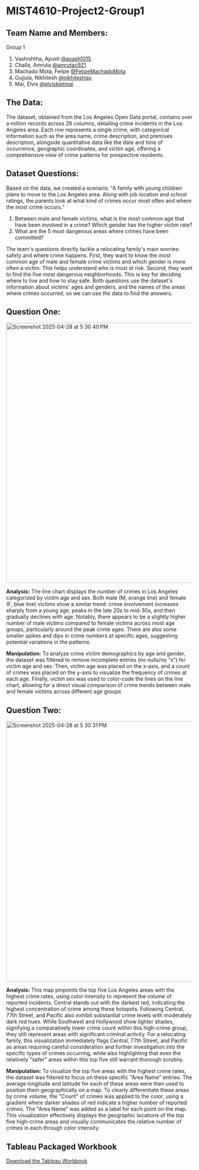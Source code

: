# MIST4610-Project2-Group1

## Team Name and Members:
Group 1
  1. Vashishtha, Ayush [@avash1015](https://github.com/avash1015)
  2. Challa, Amruta [@amrutac921](https://github.com/amrutac921)
  3. Machado Mota, Felipe [@FelipeMachadoMota](https://github.com/FelipeMachadoMota)
  4. Gujjula, Nikhilesh [@nikhileshgu](https://github.com/nikhileshgu)
  5. Mai, Elvis [@elviskietmai](https://github.com/elviskietmai)

## The Data:
The dataset, obtained from the Los Angeles Open Data portal, contains over a million records across 28 columns, detailing crime incidents in the Los Angeles area. Each row represents a single crime, with categorical information such as the area name, crime description, and premises description, alongside quantitative data like the date and time of occurrence, geographic coordinates, and victim age, offering a comprehensive view of crime patterns for prospective residents.

## Dataset Questions:
Based on the data, we created a scenario: "A family with young children plans to move to the Los Angeles area. Along with job location and school ratings, the parents look at what kind of crimes occur most often and where the most crime occurs."

  1. Between male and female victims, what is the most common age that have been involved in a crime? Which gender has the higher victim rate? 
  2. What are the 5 most dangerous areas where crimes have been committed? 

The team's questions directly tackle a relocating family's main worries: safety and where crime happens. First, they want to know the most common age of male and female crime victims and which gender is more often a victim. This helps understand who is most at risk. Second, they want to find the five most dangerous neighborhoods. This is key for deciding where to live and how to stay safe. Both questions use the dataset's information about victims' ages and genders, and the names of the areas where crimes occurred, so we can use the data to find the answers.

## Question One:
<img width="700" alt="Screenshot 2025-04-28 at 5 30 40 PM" src="https://github.com/user-attachments/assets/ee5050d0-c9aa-405d-aa84-74c54ff71448" />

**Analysis:**
The line chart displays the number of crimes in Los Angeles categorized by victim age and sex. Both male (M, orange line) and female (F, blue line) victims show a similar trend: crime involvement increases sharply from a young age, peaks in the late 20s to mid-30s, and then gradually declines with age. Notably, there appears to be a slightly higher number of male victims compared to female victims across most age groups, particularly around the peak crime ages. There are also some smaller spikes and dips in crime numbers at specific ages, suggesting potential variations in the patterns.

**Manipulation:**
To analyze crime victim demographics by age and gender, the dataset was filtered to remove incomplete entries (no nulls/no “x”) for victim age and sex. Then, victim age was placed on the x-axis, and a count of crimes was placed on the y-axis to visualize the frequency of crimes at each age. Finally, victim sex was used to color-code the lines on the line chart, allowing for a direct visual comparison of crime trends between male and female victims across different age groups

## Question Two:
<img width="700" alt="Screenshot 2025-04-28 at 5 30 31 PM" src="https://github.com/user-attachments/assets/cbc9e74b-88dc-4198-a85c-721881f8758a" />

**Analysis:**
This map pinpoints the top five Los Angeles areas with the highest crime rates, using color intensity to represent the volume of reported incidents. Central stands out with the darkest red, indicating the highest concentration of crime among these hotspots. Following Central, 77th Street, and Pacific also exhibit substantial crime levels with moderately dark red hues. While Southwest and Hollywood show lighter shades, signifying a comparatively lower crime count within this high-crime group, they still represent areas with significant criminal activity. For a relocating family, this visualization immediately flags Central, 77th Street, and Pacific as areas requiring careful consideration and further investigation into the specific types of crimes occurring, while also highlighting that even the relatively "safer" areas within this top five still warrant thorough scrutiny.

**Manipulation:**
To visualize the top five areas with the highest crime rates, the dataset was filtered to focus on these specific "Area Name" entries. The average longitude and latitude for each of these areas were then used to position them geographically on a map. To clearly differentiate these areas by crime volume, the "Count" of crimes was applied to the color, using a gradient where darker shades of red indicate a higher number of reported crimes. The "Area Name" was added as a label for each point on the map. This visualization effectively displays the geographic locations of the top five high-crime areas and visually communicates the relative number of crimes in each through color intensity.

## Tableau Packaged Workbook
[Download the Tableau Workbook](MIST4610-Project2-Group1.twbx)
